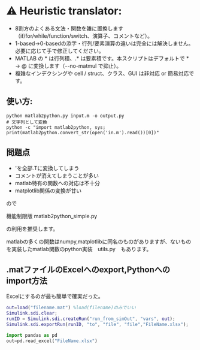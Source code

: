 # ⚠️ Heuristic translator:

- 8割方のよくある文法・関数を雑に置換します（if/for/while/function/switch、演算子、コメントなど）。
- 1-based→0-basedの添字・行列/要素演算の違いは完全には解決しません。必要に応じて手で修正してください。
- MATLAB の * は行列積、.* は要素積です。本スクリプトはデフォルトで * → @ に変換します（--no-matmul で抑止）。
- 複雑なインデクシングや cell / struct、クラス、GUI は非対応 or 簡易対応です。

## 使い方:
    python matlab2python.py input.m -o output.py
    # 文字列として変換
    python -c "import matlab2python, sys; print(matlab2python.convert_str(open('in.m').read())[0])"

## 問題点
- 'を全部.Tに変換してしまう
- コメントが消えてしまうことが多い
- matlab特有の関数への対応は不十分
- matplotlib関係の変換が甘い
 
ので

機能制限版  matlab2python_simple.py

の利用を推奨します。

matlabの多くの関数はnumpy,matplotlibに同名のものがありますが、ないものを実装したmatlab関数のpython実装　utils.py　もあります。

## .matファイルのExcelへのexport,Pythonへのimport方法
Excelにするのが最も簡単で確実だった。

```matlab
out=load("filename.mat") %load(filename)のみでいい
Simulink.sdi.clear;
runID = Simulink.sdi.createRun("run_from_simOut", "vars", out);
Simulink.sdi.exportRun(runID, "to", "file", "file","FileName.xlsx");
```

```python
import pandas as pd
out=pd.read_excel("FileName.xlsx")
```
